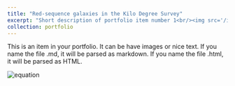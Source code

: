 ```yaml
---
title: "Red-sequence galaxies in the Kilo Degree Survey"
excerpt: "Short description of portfolio item number 1<br/><img src='/images/500x300.png'>"
collection: portfolio
---
```


This is an item in your portfolio. It can be have images or nice text. If you name the file .md, it will be parsed as markdown. If you name the file .html, it will be parsed as HTML. 

![equation](https://microsoft.codecogs.com/gif.latex?\dpi{400}\alpha&space;+&space;\frac{2\beta}{\gamma})  


